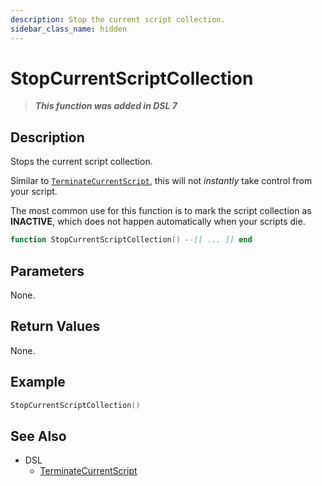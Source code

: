 ```yaml
---
description: Stop the current script collection.
sidebar_class_name: hidden
---
```


# StopCurrentScriptCollection

> **_This function was added in DSL 7_**

## Description

Stops the current script collection.

Similar to [`TerminateCurrentScript`](TerminateCurrentScript), this will not _instantly_ take control from your script.

The most common use for this function is to mark the script collection as **INACTIVE**, which does not happen automatically when your scripts die.

```lua
function StopCurrentScriptCollection() --[[ ... ]] end
```

## Parameters

None.

## Return Values

None.

## Example

```lua
StopCurrentScriptCollection()
```

## See Also

- DSL
  - [TerminateCurrentScript](TerminateCurrentScript)
